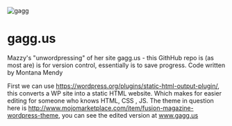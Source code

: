![gagg](https://getprowl.com/assets/images/gagg.png)
# gagg.us
Mazzy's "unwordpressing" of her site gagg.us - this GithHub repo is (as most are) is for version control, essentially is to save progress. Code written by Montana Mendy

First we can use https://wordpress.org/plugins/static-html-output-plugin/, this converts a WP site into a static HTML website. Which makes for easier editing for someone who knows HTML, CSS , JS. The theme in question here is http://www.mojomarketplace.com/item/fusion-magazine-wordpress-theme, you can see the edited version at www.gagg.us 
